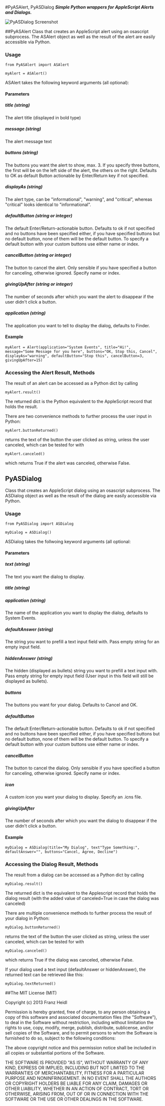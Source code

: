 #PyASAlert, PyASDialog
***Simple Python wrappers for AppleScript Alerts and Dialogs.***

![PyASDialog Screenshot](http://github.com/franzheidl/py-asalert-asdialog/raw/master/screenshots/PyASDialog.png)

##PyASAlert
Class that creates an AppleScript alert using an osascript subprocess. The ASAlert object as well as the result of the alert are easily accessible via Python.

### Usage


	from PyASAlert import ASAlert
		
	myAlert = ASAlert()
	
	
ASAlert takes the following keyword arguments (all optional):
#### Parameters

##### title (string)
The alert title (displayed in bold type)

##### message (string)
The alert message text

##### buttons (string)
The buttons you want the alert to show, max. 3. If you specify three buttons, the first will be on the left side of the alert, the others on the right. Defaults to OK as default Button actionable by Enter/Return key if not specified.

##### displayAs (string)
The alert type, can be "informational", "warning", and "critical", whereas "critical" looks identical to "informational".

##### defaultButton (string or integer)
The default Enter/Return-actionable button. Defaults to ok if not specified and no buttons have been specified either, if you have specified buttons but no default button, none of them will be the default button. To specify a default button with your custom buttons use either name or index.

##### cancelButton (string or integer)
The button to cancel the alert. Only sensible if you have specified a button for canceling, otherwise ignored. Specify name or index.

##### givingUpAfter (string or integer)
The number of seconds after which you want the alert to disappear if the user didn't click a button.

##### application (string)
The application you want to tell to display the dialog, defaults to Finder.

#### Example

    myAlert = Alert(application="System Events", title="Hi!", message="Some Message for you here", buttons="OK, Stop this, Cancel", displayAs="warning", defaultButton="Stop this", cancelButton=3, givingUpAfter=15)

### Accessing the Alert Result, Methods
The result of an alert can be accessed as a Python dict by calling
	
	myAlert.result()
	
The returned dict is the Python equivalent to the AppleScript record that holds the result.

There are two convenience methods to further process the user input in Python:
	
	myAlert.buttonReturned()
returns the text of the button the user clicked as string, unless the user canceled, which can be tested for with

	myAlert.canceled()
	
which returns True if the alert was canceled, otherwise False.





## PyASDialog
Class that creates an AppleScript dialog using an osascript subprocess. The ASDialog object as well as the result of the dialog are easily accessible via Python.

### Usage


	from PyASDialog import ASDialog
	
	myDialog = ASDialog()


ASDialog takes the follwoing keyword arguments (all optional:
#### Parameters

##### text (string)
The text you want the dialog to display.

##### title (string)

##### application (string)
The name of the application you want to display the dialog, defaults to System Events.

##### defaultAnswer (string)
The string you want to prefill a text input field with. Pass empty string for an empty input field.

##### hiddenAnswer (string)
The hidden (displayed as bullets) string you want to prefill a text input with. Pass empty string for empty input field (User input in this field will still be displayed as bullets).

##### buttons
The buttons you want for your dialog. Defaults to Cancel and OK.

##### defaultButton
The default Enter/Return-actionable button. Defaults to ok if not specified and no buttons have been specified either, if you have specified buttons but no default button, none of them will be the default button. To specify a default button with your custom buttons use either name or index.

##### cancelButton
The button to cancel the dialog. Only sensible if you have specified a button for canceling, otherwise ignored. Specify name or index.

##### icon
A custom icon you want your dialog to display. Specify an .icns file.

##### givingUpAfter
The number of seconds after which you want the dialog to disappear if the user didn't click a button.

#### Example

	myDialog = ASDialog(title="My Dialog", text"Type Something:", defaultAnswer="", buttons="Cancel, Agree, Decline")


### Accessing the Dialog Result, Methods
The result from a dialog can be accessed as a Python dict by calling

	myDialog.result()
	
The returned dict is the equivalent to the Applescript record that holds the dialog result (with the added value of canceled=True in case the dialog was canceled)

There are multiple convenience methods to further process the result of your dialog in Python:

	myDialog.buttonReturned()
	
returns the text of the button the user clicked as string, unless the user canceled, which can be tested for with

	myDialog.canceled()
	
which returns True if the dialog was canceled, otherwise False.

If your dialog used a text input (defaultAnswer or hiddenAnswer), the returned text can be retrieved like this:

	myDialog.textReturned()
	


##The MIT License (MIT)


Copyright (c) 2013 Franz Heidl

Permission is hereby granted, free of charge, to any person obtaining a copy
of this software and associated documentation files (the "Software"), to deal
in the Software without restriction, including without limitation the rights
to use, copy, modify, merge, publish, distribute, sublicense, and/or sell
copies of the Software, and to permit persons to whom the Software is
furnished to do so, subject to the following conditions:

The above copyright notice and this permission notice shall be included in
all copies or substantial portions of the Software.

THE SOFTWARE IS PROVIDED "AS IS", WITHOUT WARRANTY OF ANY KIND, EXPRESS OR
IMPLIED, INCLUDING BUT NOT LIMITED TO THE WARRANTIES OF MERCHANTABILITY,
FITNESS FOR A PARTICULAR PURPOSE AND NONINFRINGEMENT. IN NO EVENT SHALL THE
AUTHORS OR COPYRIGHT HOLDERS BE LIABLE FOR ANY CLAIM, DAMAGES OR OTHER
LIABILITY, WHETHER IN AN ACTION OF CONTRACT, TORT OR OTHERWISE, ARISING FROM,
OUT OF OR IN CONNECTION WITH THE SOFTWARE OR THE USE OR OTHER DEALINGS IN
THE SOFTWARE.